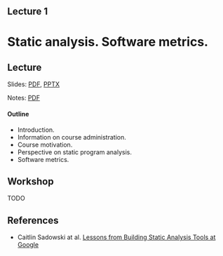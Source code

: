 Lecture 1
---
# Static analysis. Software metrics.

## Lecture

Slides: [PDF](slides_01.pdf), [PPTX](slides_01.pptx)

Notes:  [PDF](notes_01.pdf)

#### Outline

* Introduction.
* Information on course administration.
* Course motivation.
* Perspective on static program analysis.
* Software metrics.

## Workshop

TODO

## References

* Caitlin Sadowski at al. [Lessons from Building Static Analysis Tools at Google](
  https://dl.acm.org/doi/10.1145/3188720)
